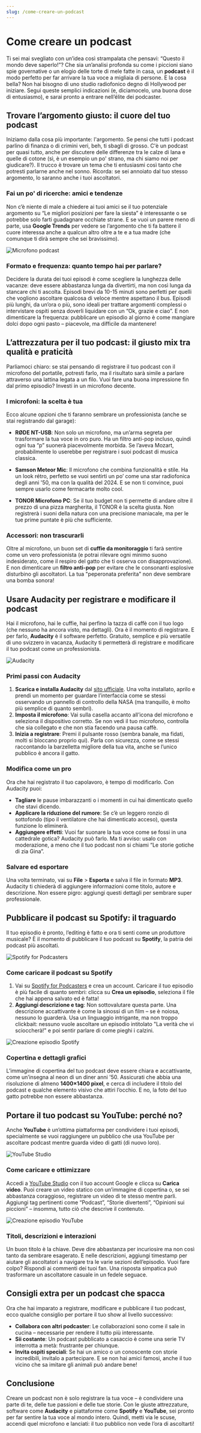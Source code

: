 ```yaml
---
slug: /come-creare-un-podcast
---
```

# Come creare un podcast

Ti sei mai svegliato con un’idea così strampalata che pensavi: “Questo il mondo deve saperlo!”? Che sia un’analisi profonda su come i piccioni siano spie governative o un elogio delle torte di mele fatte in casa, un **podcast** è il modo perfetto per far arrivare la tua voce a migliaia di persone. E la cosa bella? Non hai bisogno di uno studio radiofonico degno di Hollywood per iniziare. Segui queste semplici indicazioni (e, diciamocelo, una buona dose di entusiasmo), e sarai pronto a entrare nell’élite dei podcaster.

## Trovare l’argomento giusto: il cuore del tuo podcast

Iniziamo dalla cosa più importante: l'argomento. Se pensi che tutti i podcast parlino di finanza o di crimini veri, beh, ti sbagli di grosso. C'è un podcast per quasi tutto, anche per discutere delle differenze tra le calze di lana e quelle di cotone (sì, è un esempio un po' strano, ma chi siamo noi per giudicare?). Il trucco è trovare un tema che ti entusiasmi così tanto che potresti parlarne anche nel sonno. Ricorda: se sei annoiato dal tuo stesso argomento, lo saranno anche i tuoi ascoltatori.

### Fai un po' di ricerche: amici e tendenze

Non c’è niente di male a chiedere ai tuoi amici se il tuo potenziale argomento su “Le migliori posizioni per fare la siesta” è interessante o se potrebbe solo farti guadagnare occhiate strane. E se vuoi un parere meno di parte, usa **Google Trends** per vedere se l’argomento che ti fa battere il cuore interessa anche a qualcun altro oltre a te e a tua madre (che comunque ti dirà sempre che sei bravissimo).

![Microfono podcast](/guide-img/output/91f67af0.jpg)

### Formato e frequenza: quanto tempo hai per parlare?

Decidere la durata dei tuoi episodi è come scegliere la lunghezza delle vacanze: deve essere abbastanza lunga da divertirti, ma non così lunga da stancare chi ti ascolta. Episodi brevi da 10-15 minuti sono perfetti per quelli che vogliono ascoltare qualcosa di veloce mentre aspettano il bus. Episodi più lunghi, da un’ora o più, sono ideali per trattare argomenti complessi o intervistare ospiti senza doverli liquidare con un “Ok, grazie e ciao”. E non dimenticare la frequenza: pubblicare un episodio al giorno è come mangiare dolci dopo ogni pasto – piacevole, ma difficile da mantenere!

## L’attrezzatura per il tuo podcast: il giusto mix tra qualità e praticità

Parliamoci chiaro: se stai pensando di registrare il tuo podcast con il microfono del portatile, potresti farlo, ma il risultato sarà simile a parlare attraverso una lattina legata a un filo. Vuoi fare una buona impressione fin dal primo episodio? Investi in un microfono decente.

### I microfoni: la scelta è tua

Ecco alcune opzioni che ti faranno sembrare un professionista (anche se stai registrando dal garage):

- **RØDE NT-USB**: Non solo un microfono, ma un’arma segreta per trasformare la tua voce in oro puro. Ha un filtro anti-pop incluso, quindi ogni tua “p” suonerà piacevolmente morbida. Se l’aveva Mozart, probabilmente lo userebbe per registrare i suoi podcast di musica classica.

- **Samson Meteor Mic**: Il microfono che combina funzionalità e stile. Ha un look rétro, perfetto se vuoi sentirti un po’ come una star radiofonica degli anni '50, ma con la qualità del 2024. E se non ti convince, puoi sempre usarlo come fermacarte molto cool.

- **TONOR Microfono PC**: Se il tuo budget non ti permette di andare oltre il prezzo di una pizza margherita, il TONOR è la scelta giusta. Non registrerà i suoni della natura con una precisione maniacale, ma per le tue prime puntate è più che sufficiente.

### Accessori: non trascurarli

Oltre al microfono, un buon set di **cuffie da monitoraggio** ti farà sentire come un vero professionista (e potrai rilevare ogni minimo suono indesiderato, come il respiro del gatto che ti osserva con disapprovazione). E non dimenticare un **filtro anti-pop** per evitare che le consonanti esplosive disturbino gli ascoltatori. La tua "peperonata preferita" non deve sembrare una bomba sonora!

## Usare Audacity per registrare e modificare il podcast

Hai il microfono, hai le cuffie, hai perfino la tazza di caffè con il tuo logo (che nessuno ha ancora visto, ma dettagli). Ora è il momento di registrare. E per farlo, **Audacity** è il software perfetto. Gratuito, semplice e più versatile di uno svizzero in vacanza, Audacity ti permetterà di registrare e modificare il tuo podcast come un professionista.

![Audacity](/guide-img/output/dca8fdf5.jpg)

### Primi passi con Audacity

1. **Scarica e installa Audacity** dal [sito ufficiale](https://www.audacityteam.org/). Una volta installato, aprilo e prendi un momento per guardare l’interfaccia come se stessi osservando un pannello di controllo della NASA (ma tranquillo, è molto più semplice di quanto sembri).
2. **Imposta il microfono**: Vai sulla casella accanto all’icona del microfono e seleziona il dispositivo corretto. Se non vedi il tuo microfono, controlla che sia collegato e che non stia facendo una pausa caffè.
3. **Inizia a registrare**: Premi il pulsante rosso (sembra banale, ma fidati, molti si bloccano proprio qui). Parla con sicurezza, come se stessi raccontando la barzelletta migliore della tua vita, anche se l’unico pubblico è ancora il gatto.

### Modifica come un pro

Ora che hai registrato il tuo capolavoro, è tempo di modificarlo. Con Audacity puoi:

- **Tagliare** le pause imbarazzanti o i momenti in cui hai dimenticato quello che stavi dicendo.
- **Applicare la riduzione del rumore**: Se c’è un leggero ronzio di sottofondo (tipo il ventilatore che hai dimenticato acceso), questa funzione lo eliminerà.
- **Aggiungere effetti**: Vuoi far suonare la tua voce come se fossi in una cattedrale gotica? Audacity può farlo. Ma ti avviso: usalo con moderazione, a meno che il tuo podcast non si chiami “Le storie gotiche di zia Gina”.

### Salvare ed esportare

Una volta terminato, vai su **File** > **Esporta** e salva il file in formato **MP3**. Audacity ti chiederà di aggiungere informazioni come titolo, autore e descrizione. Non essere pigro: aggiungi questi dettagli per sembrare super professionale.

## Pubblicare il podcast su Spotify: il traguardo

Il tuo episodio è pronto, l’editing è fatto e ora ti senti come un produttore musicale? È il momento di pubblicare il tuo podcast su **Spotify**, la patria dei podcast più ascoltati.

![Spotify for Podcasters](/guide-img/output/e816faf3.jpg)

### Come caricare il podcast su Spotify

1. Vai su [Spotify for Podcasters](https://podcasters.spotify.com/) e crea un account. Caricare il tuo episodio è più facile di quanto sembri: clicca su **Crea un episodio**, seleziona il file che hai appena salvato ed è fatta!
2. **Aggiungi descrizione e tag**: Non sottovalutare questa parte. Una descrizione accattivante è come la sinossi di un film – se è noiosa, nessuno lo guarderà. Usa un linguaggio intrigante, ma non troppo clickbait: nessuno vuole ascoltare un episodio intitolato "La verità che vi scioccherà!" e poi sentir parlare di come pieghi i calzini.

![Creazione episodio Spotify](/guide-img/output/f3301170.jpg)

### Copertina e dettagli grafici

L’immagine di copertina del tuo podcast deve essere chiara e accattivante, come un’insegna al neon di un diner anni '50. Assicurati che abbia una risoluzione di almeno **1400×1400 pixel**, e cerca di includere il titolo del podcast e qualche elemento visivo che attiri l’occhio. E no, la foto del tuo gatto potrebbe non essere abbastanza.

## Portare il tuo podcast su YouTube: perché no?

Anche **YouTube** è un’ottima piattaforma per condividere i tuoi episodi, specialmente se vuoi raggiungere un pubblico che usa YouTube per ascoltare podcast mentre guarda video di gatti (di nuovo loro).

![YouTube Studio](/guide-img/output/bab87cd5.jpg)

### Come caricare e ottimizzare

Accedi a [YouTube Studio](https://studio.youtube.com/) con il tuo account Google e clicca su **Carica video**. Puoi creare un video statico con un’immagine di copertina o, se sei abbastanza coraggioso, registrare un video di te stesso mentre parli. Aggiungi tag pertinenti come “Podcast”, “Storie divertenti”, “Opinioni sui piccioni” – insomma, tutto ciò che descrive il contenuto.

![Creazione episodio YouTube](/guide-img/output/a2c27a7f.jpg)

### Titoli, descrizioni e interazioni

Un buon titolo è la chiave. Deve dire abbastanza per incuriosire ma non così tanto da sembrare esagerato. E nelle descrizioni, aggiungi timestamp per aiutare gli ascoltatori a navigare tra le varie sezioni dell’episodio. Vuoi fare colpo? Rispondi ai commenti dei tuoi fan. Una risposta simpatica può trasformare un ascoltatore casuale in un fedele seguace.

## Consigli extra per un podcast che spacca

Ora che hai imparato a registrare, modificare e pubblicare il tuo podcast, ecco qualche consiglio per portare il tuo show al livello successivo:

- **Collabora con altri podcaster**: Le collaborazioni sono come il sale in cucina – necessarie per rendere il tutto più interessante.
- **Sii costante**: Un podcast pubblicato a casaccio è come una serie TV interrotta a metà: frustrante per chiunque.
- **Invita ospiti speciali**: Se hai un amico o un conoscente con storie incredibili, invitalo a partecipare. E se non hai amici famosi, anche il tuo vicino che sa imitare gli animali può andare bene!

## Conclusione

Creare un podcast non è solo registrare la tua voce – è condividere una parte di te, delle tue passioni e delle tue storie. Con le giuste attrezzature, software come **Audacity** e piattaforme come **Spotify** e **YouTube**, sei pronto per far sentire la tua voce al mondo intero. Quindi, metti via le scuse, accendi quel microfono e lanciati: il tuo pubblico non vede l’ora di ascoltarti!
